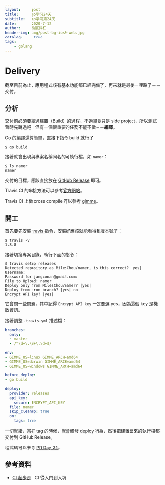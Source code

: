 ```yaml
---
layout:     post
title:      go学习24天
subtitle:   go学习第24天
date:       2020-7-12
author:     油腻斜杠
header-img: img/post-bg-ios9-web.jpg
catalog: 	 true
tags:
    - golang
---
```



# Delivery

截至目前為止，應用程式該有基本功能都已經完備了，再來就是最後一哩路了－－交付。

## 分析

交付前必須要經過建置（[Build][]）的過程，不過畢竟只是 side project，所以測試暫時先跳過吧！但有一個很重要的任務不能不做－－**編譯**。

Go 的編譯還算簡單，直接下指令 build 就行了

```
$ go build
```

接著就會出現與專案名稱同名的可執行檔，如 `namer`：

```
$ ls namer
namer
```

交付的目標，應該直接放在 [GitHub Release](https://github.com/blog/1547-release-your-software) 即可。

Travis CI 的串接方法可以參考[官方網站](https://docs.travis-ci.com/user/deployment/releases/)。

Travis CI 上做 cross compile 可以參考 [gimme](https://github.com/travis-ci/gimme#travisyml)。

## 開工

首先要先安裝 [travis 指令](https://github.com/travis-ci/travis.rb#installation)，安裝好應該就能看得到版本號了：

```
$ travis -v
1.8.8
```

接著切換專案目錄，執行下面的指令：

```
$ travis setup releases
Detected repository as MilesChou/namer, is this correct? |yes| 
Username:
Password for jangconan@gmail.com:
File to Upload: namer
Deploy only from MilesChou/namer? |yes| 
Deploy from iron branch? |yes| no
Encrypt API key? |yes| 
```

它會問一些問題，其中記得 `Encrypt API key` 一定要選 yes，因為這個 key 是機敏資訊。

接著調整 `.travis.yml` 描述檔：

```yaml
branches:
  only:
  - master
  - /^\d+\.\d+\.\d+$/

env:
- GIMME_OS=linux GIMME_ARCH=amd64
- GIMME_OS=darwin GIMME_ARCH=amd64
- GIMME_OS=windows GIMME_ARCH=amd64

before_deploy:
- go build

deploy:
  provider: releases
  api_key:
    secure: ENCRYPT_API_KEY
  file: namer
  skip_cleanup: true
  on:
    tags: true
```

一切就緒，當打 tag 的時候，就會觸發 deploy 行為，然後把建置出來的執行檔都交付到 GitHub Release。

程式碼可以參考 [PR Day 24](https://github.com/MilesChou/namer/pull/10)。

## 參考資料

* [CI 起步走][Build] | CI 從入門到入坑

[Build]: /src/ironman-intro-of-ci/day06.md
